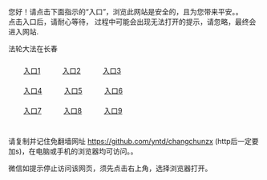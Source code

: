 您好！请点击下面指示的“入口”，浏览此网站是安全的，且为您带来平安。。 <br/>
点击入口后，请耐心等待， 过程中可能会出现无法打开的提示，请忽略，最终会进入网站. </br>

法轮大法在长春<br/>
<div style="padding:10px"><a style="margin:20px" target="_blank" href="https://dnju7pmx8cvll.cloudfront.net/2Qpsp?mxbqf" id="ccLink1" rel="nofollow">入口1</a> <a target="_blank" style="margin:20px" href="https://d3tm77qa1qnkky.cloudfront.net/2Qpsp?vedqycl" id="ccLink2" rel="nofollow">入口2</a> <a style="margin:20px" target="_blank" href="https://d3eaxfkdyx0lmf.cloudfront.net/2Qpsp?hhodkb" id="ccLink3" rel="nofollow">入口3</a></div>

<div style="padding:10px" ><a style="margin:20px" target="_blank" href="https://dnju7pmx8cvll.cloudfront.net/2Qpsp?mxbqf" id="ccLink4" rel="nofollow">入口4</a> <a style="margin:20px" href="https://d3tm77qa1qnkky.cloudfront.net/2Qpsp?vedqycl" target="_blank" id="ccLink5" rel="nofollow">入口5</a> <a style="margin:20px" href="https://d3eaxfkdyx0lmf.cloudfront.net/2Qpsp?hhodkb" target="_blank" id="ccLink6" rel="nofollow">入口6</a></div>

<div style="padding:10px"><a style="margin:20px" target="_blank" href="https://dnju7pmx8cvll.cloudfront.net/2Qpsp?mxbqf" id="ccLink7" rel="nofollow">入口7</a> <a style="margin:20px" href="https://d3tm77qa1qnkky.cloudfront.net/2Qpsp?vedqycl" target="_blank" id="ccLink8" rel="nofollow">入口8</a> <a style="margin:20px" target="_blank" href="https://d3eaxfkdyx0lmf.cloudfront.net/2Qpsp?hhodkb" id="ccLink9" rel="nofollow">入口9</a></div>

<br/>



请复制并记住免翻墙网址 https://github.com/yntd/changchunzx (http后一定要加s)，在电脑或手机的浏览器均可访问。。<br/>

微信如提示停止访问该网页，须先点击右上角，选择浏览器打开。
